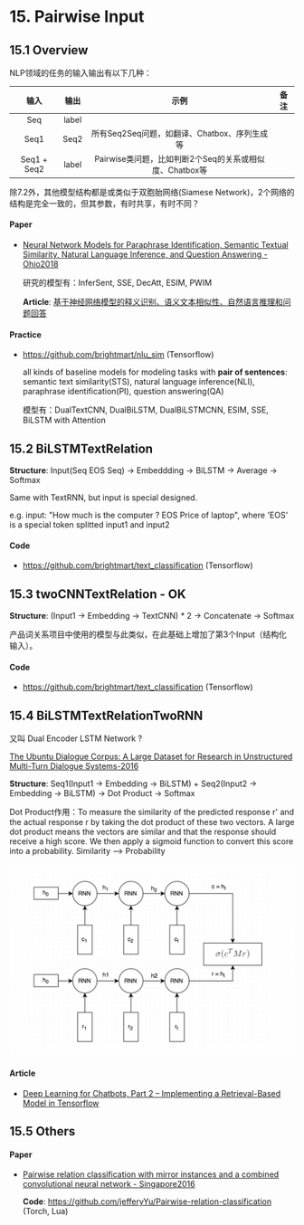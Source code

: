 

# 15. Pairwise Input

## 15.1 Overview

NLP领域的任务的输入输出有以下几种：

| 输入 | 输出 | 示例 | 备注 |
| :-: | :-: | :-: | :-: |
| Seq | label |  |  |
| Seq1 | Seq2 | 所有Seq2Seq问题，如翻译、Chatbox、序列生成等 |  |
| Seq1 + Seq2 | label | Pairwise类问题，比如判断2个Seq的关系或相似度、Chatbox等 |  | 

除7.2外，其他模型结构都是或类似于双胞胎网络(Siamese Network)，2个网络的结构是完全一致的，但其参数，有时共享，有时不同？

#### Paper

- [Neural Network Models for Paraphrase Identification, Semantic Textual Similarity, Natural Language Inference, and Question Answering - Ohio2018](https://arxiv.org/abs/1806.04330)

    研究的模型有：InferSent, SSE, DecAtt, ESIM, PWIM

    **Article**: [基于神经网络模型的释义识别、语义文本相似性、自然语言推理和问题回答](https://blog.csdn.net/u010859324/article/details/80746491)


#### Practice

- <https://github.com/brightmart/nlu_sim> (Tensorflow)

    all kinds of baseline models for modeling tasks with **pair of sentences**: semantic text similarity(STS), natural language inference(NLI), paraphrase identification(PI), question answering(QA)

    模型有：DualTextCNN, DualBiLSTM, DualBiLSTMCNN, ESIM, SSE, BiLSTM with Attention


## 15.2 BiLSTMTextRelation

**Structure**: Input(Seq EOS Seq) -> Embeddding -> BiLSTM -> Average -> Softmax

Same with TextRNN, but input is special designed.

e.g. input: "How much is the computer ? EOS Price of laptop", where 'EOS' is a special token splitted input1 and input2

#### Code

- <https://github.com/brightmart/text_classification> (Tensorflow)


## 15.3 twoCNNTextRelation - OK

**Structure**: (Input1 -> Embedding -> TextCNN) * 2 -> Concatenate -> Softmax

产品词关系项目中使用的模型与此类似，在此基础上增加了第3个Input（结构化输入）。

#### Code

- <https://github.com/brightmart/text_classification> (Tensorflow)


## 15.4 BiLSTMTextRelationTwoRNN

又叫 Dual Encoder LSTM Network ?

[The Ubuntu Dialogue Corpus: A Large Dataset for Research in Unstructured Multi-Turn Dialogue Systems-2016](https://arxiv.org/abs/1506.08909)

**Structure**: Seq1(Input1 -> Embedding -> BiLSTM) + Seq2(Input2 -> Embedding -> BiLSTM) -> Dot Product -> Softmax

Dot Product作用：To measure the similarity of the predicted response r' and the actual response r by taking the dot product of these two vectors. A large dot product means the vectors are similar and that the response should receive a high score. We then apply a sigmoid function to convert this score into a probability. Similarity --> Probability

![bilstm_textrelation_twornn_structure](./image/bilstm_textrelation_twornn_01.png)

#### Article

- [Deep Learning for Chatbots, Part 2 – Implementing a Retrieval-Based Model in Tensorflow](http://www.wildml.com/2016/07/deep-learning-for-chatbots-2-retrieval-based-model-tensorflow/)


## 15.5 Others

#### Paper

- [Pairwise relation classification with mirror instances and a combined convolutional neural network - Singapore2016](https://www.aclweb.org/anthology/C16-1223)

    **Code**: <https://github.com/jefferyYu/Pairwise-relation-classification> (Torch, Lua)
